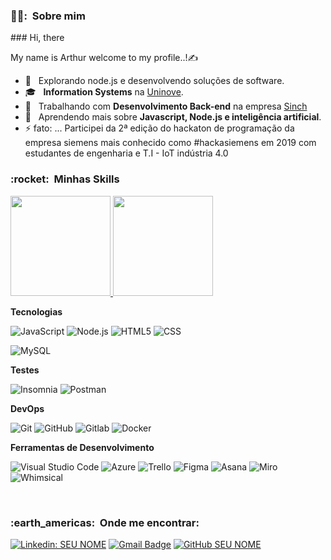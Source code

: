 <h3> 👨‍💼: &nbsp;Sobre mim </h3>
### Hi, there

My name is Arthur welcome to my profile..!✍

- 🔭 &nbsp; Explorando node.js e desenvolvendo soluções de software.
- 🎓 &nbsp; **Information Systems** na <a href="https://www.uninove.br/cursos/graduacao/presencial/sistemas-de-informacao">Uninove</a>.
- 💼 &nbsp; Trabalhando com **Desenvolvimento Back-end** na empresa <a href="https://www.sinch.com/pt-br">Sinch</a>
- 🐛 &nbsp; Aprendendo mais sobre **Javascript, Node.js e inteligência artificial**.
- ⚡ fato: ... Participei da 2ª edição do hackaton de programação da empresa siemens mais conhecido como #hackasiemens em 2019 com estudantes de engenharia e T.I - IoT indústria 4.0

<h3> :rocket: &nbsp;Minhas Skills </h3>

<a href="https://github.com/artstar10/github-readme-stats">
  <img height="160em" src="https://github-readme-stats.vercel.app/api?username=artstar10&show_icons=true&theme=dracula"/>
</a>
<a href="https://github.com/artstar10/convoychat">
  <img height="160em" src="https://github-readme-stats.vercel.app/api/top-langs/?username=artstar10&layout=compact&langs_count=16&theme=dracula"/>
</a>

**Tecnologias**

  ![JavaScript](https://img.shields.io/badge/-JavaScript-333333?style=flat&logo=javascript)
  ![Node.js](https://img.shields.io/badge/-Node.js-333333?style=flat&logo=node.js) 
  ![HTML5](https://img.shields.io/badge/-HTML5-333333?style=flat&logo=HTML5)
  ![CSS](https://img.shields.io/badge/-CSS-333333?style=flat&logo=CSS3&logoColor=1572B6)
  
  ![MySQL](https://img.shields.io/badge/-MySQL-333333?style=flat&logo=mysql)

**Testes**

  ![Insomnia](https://img.shields.io/badge/-Insomnia-333333?style=flat&logo=insomnia)
  ![Postman](https://img.shields.io/badge/-Postman-333333?style=flat&logo=postman)

**DevOps**

  ![Git](https://img.shields.io/badge/-Git-333333?style=flat&logo=git)
  ![GitHub](https://img.shields.io/badge/-GitHub-333333?style=flat&logo=github)
  ![Gitlab](https://img.shields.io/badge/-Gitlab-333333?style=flat&logo=gitlab)
  ![Docker](https://img.shields.io/badge/-Docker-333333?style=flat&logo=docker) 

**Ferramentas de Desenvolvimento**

  ![Visual Studio Code](https://img.shields.io/badge/-Visual%20Studio%20Code-333333?style=flat&logo=visual-studio-code&logoColor=007ACC)
  ![Azure](https://img.shields.io/badge/-AzureDevops-333333?style=flat&logo=azuredevops)
  ![Trello](https://img.shields.io/badge/-Trello-333333?style=flat&logo=trello&logoColor=007ACC)
  ![Figma](https://img.shields.io/badge/-Figma-333333?style=flat&logo=figma&logoColor=007ACC)
  ![Asana](https://img.shields.io/badge/-Asana-333333?style=flat&logo=Asana&logoColor=red)
  ![Miro](https://img.shields.io/badge/-Miro-333333?style=flat&logo=miro&logoColor=FFD02F)
![Whimsical](https://img.shields.io/badge/-Whimsical-6833FF?style=flat&logo=whimsical&logoColor=white)
<br/>

<!-- <a href="https://github.com/artstar10">
  <img height="180em" src="https://github-readme-stats.vercel.app/api?username=artstar10&theme=dracula&show_icons=true" />
</a> -->

<br/>

<h3> :earth_americas: &nbsp;Onde me encontrar: </h3> 

[![Linkedin: SEU NOME](https://img.shields.io/badge/LinkedIn-blue?style=flat-square&logo=Linkedin&logoColor=white&link=https://www.linkedin.com/in/arthur-neves-de-oliveira-sistemas-de-informacao/)](https://www.linkedin.com/in/arthur-neves-de-oliveira-sistemas-de-informacao/)
[![Gmail Badge](https://img.shields.io/badge/-artstar10jobs@gmail.com-006bed?style=flat-square&logo=Gmail&logoColor=white&link=mailto:SEU-EMAIL)](mailto:SEU-EMAIL)
[![GitHub SEU NOME](https://img.shields.io/github/followers/artstar10?label=follow&style=social)](LINK-DO-SEU-GITHUB)











